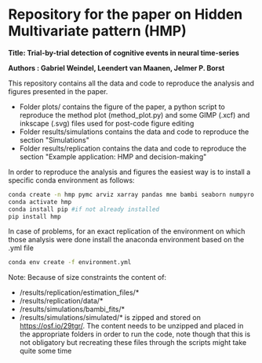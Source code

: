 # Repository for the paper on Hidden Multivariate pattern (HMP)

**Title: Trial-by-trial detection of cognitive events in neural time-series**

**Authors : Gabriel Weindel, Leendert van Maanen, Jelmer P. Borst**

This repository contains all the data and code to reproduce the analysis and figures presented in the paper.

- Folder plots/ contains the figure of the paper, a python script to reproduce the method plot (method_plot.py) and some GIMP (.xcf) and inkscape (.svg) files used for post-code figure editing
- Folder results/simulations contains the data and code to reproduce the section "Simulations"
- Folder results/replication contains the data and code to reproduce the section "Example application: HMP and decision-making"

In order to reproduce the analysis and figures the easiest way is to install a specific conda environment as follows:

```bash
conda create -n hmp pymc arviz xarray pandas mne bambi seaborn numpyro watermark
conda activate hmp
conda install pip #if not already installed
pip install hmp
```

In case of problems, for an exact replication of the environment on which those analysis were done install the anaconda environment based on the .yml file
```bash
conda env create -f environment.yml
```

Note: Because of size constraints the content of:
- /results/replication/estimation_files/*
- /results/replication/data/*
- /results/simulations/bambi_fits/*
- /results/simulations/simulated/*
is zipped and stored on https://osf.io/29tgr/. The content needs to be unzipped and placed in the appropriate folders in order to run the code, note though that this is not obligatory but recreating these files through the scripts might take quite some time